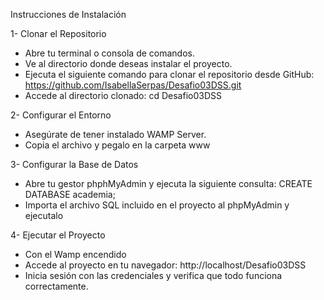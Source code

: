 Instrucciones de Instalación

1- Clonar el Repositorio
- Abre tu terminal o consola de comandos.
- Ve al directorio donde deseas instalar el proyecto.
- Ejecuta el siguiente comando para clonar el repositorio desde GitHub:
  https://github.com/IsabellaSerpas/Desafio03DSS.git
- Accede al directorio clonado:
cd Desafio03DSS

2- Configurar el Entorno
- Asegúrate de tener instalado WAMP Server.
- Copia el archivo y pegalo en la carpeta www


3- Configurar la Base de Datos
- Abre tu gestor phphMyAdmin y ejecuta la siguiente consulta:
CREATE DATABASE academia;
- Importa el archivo SQL incluido en el proyecto al phpMyAdmin y ejecutalo

4- Ejecutar el Proyecto
- Con el Wamp encendido
- Accede al proyecto en tu navegador:
http://localhost/Desafio03DSS
- Inicia sesión con las credenciales y verifica que todo funciona correctamente.
